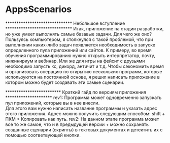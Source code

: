 # AppsScenarios
****************************** Небольшое вступление ******************************
Итак, приложение на стадии разработки, но уже умеет выполнять самые базавые задачи.
Для чего же оно? Пользуясь компьютером, я столкнулся с такой проблемой,
что при выполнении каких-либо задач появляется необходимость в запуске 
определенного пула приложений или сайтов. К примеру, во время обучения программированию
нужно открыть интерпретатор, почту, инжинириум и вебинар. Или же для игры на фейсит с друзьями 
необходимо запусть кс, дикорд, античит и т.д. Чтобы сэкономить время и организовать операцию по
открытию нескольких программ, которые используются на постоянной основе, я решил написать
приложение в котором можно будет создавать эти самые сценарии.

************************* Краткий гайд по версиям приложения *********************
rev1: Программа может одновременно запускать пул приложений, которые вы в нее внесли.	
      Для этого вам нужно написать название программы и указать адрес этого приложения.
      Адрес можно получить следующим способом: shift + ПКМ > Копировать как путь.
rev2: На данном этапе программа может все то же самое, что и в предыдущей версии + 
      можно сохранять созданные сценарии (скрипты) в тектовых документах и детектить их с
      помощью соответвующей кнопки.